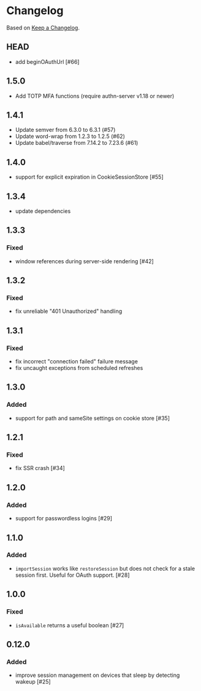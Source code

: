 # Changelog

Based on [Keep a Changelog](https://keepachangelog.com/en/1.0.0/).

## HEAD

- add beginOAuthUrl [#66]

## 1.5.0

- Add TOTP MFA functions (require authn-server v1.18 or newer)

## 1.4.1

- Update semver from 6.3.0 to 6.3.1 (#57)
- Update word-wrap from 1.2.3 to 1.2.5 (#62)
- Update babel/traverse from 7.14.2 to 7.23.6 (#61)

## 1.4.0

- support for explicit expiration in CookieSessionStore [#55]

## 1.3.4

- update dependencies

###

## 1.3.3

### Fixed

- window references during server-side rendering [#42]

## 1.3.2

### Fixed

- fix unreliable "401 Unauthorized" handling

## 1.3.1

### Fixed

- fix incorrect "connection failed" failure message
- fix uncaught exceptions from scheduled refreshes

## 1.3.0

### Added

- support for path and sameSite settings on cookie store [#35]

## 1.2.1

### Fixed

- fix SSR crash [#34]

## 1.2.0

### Added

- support for passwordless logins [#29]

## 1.1.0

### Added

- `importSession` works like `restoreSession` but does not check for a stale session first. Useful for OAuth support. [#28]

## 1.0.0

### Fixed

- `isAvailable` returns a useful boolean [#27]

## 0.12.0

### Added

- improve session management on devices that sleep by detecting wakeup [#25]
